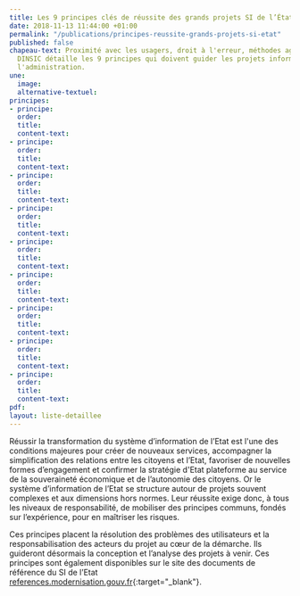 ```yaml
---
title: Les 9 principes clés de réussite des grands projets SI de l’État
date: 2018-11-13 11:44:00 +01:00
permalink: "/publications/principes-reussite-grands-projets-si-etat"
published: false
chapeau-text: Proximité avec les usagers, droit à l'erreur, méthodes agiles... La
  DINSIC détaille les 9 principes qui doivent guider les projets informatiques dans
  l'administration.
une:
  image: 
  alternative-textuel: 
principes:
- principe: 
  order: 
  title: 
  content-text: 
- principe: 
  order: 
  title: 
  content-text: 
- principe: 
  order: 
  title: 
  content-text: 
- principe: 
  order: 
  title: 
  content-text: 
- principe: 
  order: 
  title: 
  content-text: 
- principe: 
  order: 
  title: 
  content-text: 
- principe: 
  order: 
  title: 
  content-text: 
- principe: 
  order: 
  title: 
  content-text: 
- principe: 
  order: 
  title: 
  content-text: 
pdf: 
layout: liste-detaillee
---
```


Réussir la transformation du système d’information de l’Etat est l'une des conditions majeures pour créer de nouveaux services, accompagner la simplification des relations entre les citoyens et l’Etat, favoriser de nouvelles formes d’engagement et confirmer la stratégie d'Etat plateforme au service de la souveraineté économique et de l’autonomie des citoyens. Or le système d’information de l’Etat se structure autour de projets souvent complexes et aux dimensions hors normes. Leur réussite exige donc, à tous les niveaux de responsabilité, de mobiliser des principes communs, fondés sur l’expérience, pour en maîtriser les risques.

Ces principes placent la résolution des problèmes des utilisateurs et la responsabilisation des acteurs du projet au cœur de la démarche. Ils guideront désormais la conception et l’analyse des projets à venir. 
Ces principes sont également disponibles sur le site des documents de référence du SI de l’Etat [references.modernisation.gouv.fr](references.modernisation.gouv.fr){:target="_blank"}.